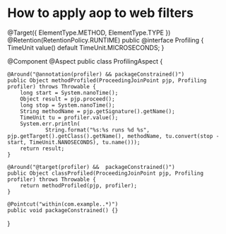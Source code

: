 # How to apply aop to web filters


@Target({ ElementType.METHOD, ElementType.TYPE })
@Retention(RetentionPolicy.RUNTIME)
public @interface Profiling {
	TimeUnit value() default TimeUnit.MICROSECONDS;
}


@Component
@Aspect
public class ProfilingAspect {

	
	@Around("@annotation(profiler) && packageConstrained()")
	public Object methodProfiled(ProceedingJoinPoint pjp, Profiling profiler) throws Throwable {
		long start = System.nanoTime();
		Object result = pjp.proceed();
		long stop = System.nanoTime();
		String methodName = pjp.getSignature().getName();
		TimeUnit tu = profiler.value();
		System.err.println(
				String.format("%s:%s runs %d %s", pjp.getTarget().getClass().getName(), methodName, tu.convert(stop - start, TimeUnit.NANOSECONDS), tu.name()));
		return result;
	}

	@Around("@target(profiler) &&  packageConstrained()")
	public Object classProfiled(ProceedingJoinPoint pjp, Profiling profiler) throws Throwable {
		return methodProfiled(pjp, profiler);
	}
	
	@Pointcut("within(com.example..*)")
	public void packageConstrained() {}
}

